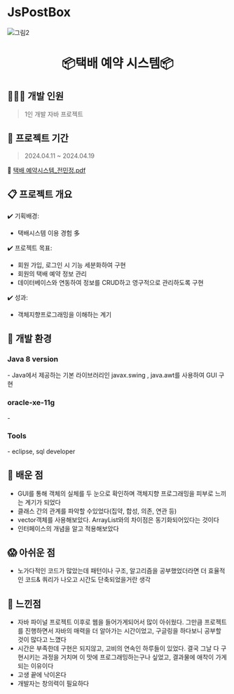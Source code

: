 # JsPostBox
![그림2](https://github.com/user-attachments/assets/8bdc9d4a-eef6-4ebc-a732-11fda42b154b)

<h1 align="center"> 📦택배 예약 시스템📦 </h1>

## 👩🏻‍💻 개발 인원
> 1인 개발 자바 프로젝트
>
## 🚀 프로젝트 기간
> 2024.04.11 ~ 2024.04.19

🔗 [택배 예약시스템_전민정.pdf](https://github.com/ekfrif0914/JsPostBox/blob/main/%ED%83%9D%EB%B0%B0%20%EC%98%88%EC%95%BD%EC%8B%9C%EC%8A%A4%ED%85%9C_%EC%A0%84%EB%AF%BC%EC%A0%95.pdf)

## 📋 프로젝트 개요
✔️ 기획배경:<br> 
- 택배시스템 이용 경험 多<br>

✔️ 프로젝트 목표:<br>
- 회원 가입, 로그인 시 기능 세분화하여 구현<br>
- 회원의 택배 예약 정보 관리<br>
- 데이터베이스와 연동하여 정보를 CRUD하고 영구적으로 관리하도록 구현<br>

✔️ 성과: <br>
- 객체지향프로그래밍을 이해하는 계기

## 🚧 개발 환경
<h3> Java 8 version </h3>
- Java에서 제공하는 기본 라이브러리인 javax.swing , java.awt를 사용하여 GUI 구현
<h3>oracle-xe-11g</h3>
- 
<h3>Tools</h3>
- eclipse, sql developer

## 👀 배운 점
- GUI를 통해 객체의 실체를 두 눈으로 확인하며 객체지향 프로그래밍을 피부로 느끼는 계기가 되었다
- 클래스 간의 관계를 파악할 수있었다(집약, 합성, 의존, 연관 등)
- vector객체를 사용해보았다. ArrayList와의 차이점은 동기화되어있다는 것이다
- 인터페이스의 개념을 알고 적용해보았다

## 😱 아쉬운 점
- 노가다적인 코드가 많았는데 패턴이나 구조, 알고리즘을 공부했었더라면 더 효율적인 코드& 쿼리가 나오고 시간도 단축되었을거란 생각

## 🌝 느낀점
- 자바 파이널 프로젝트 이후로 웹을 들어가게되어서 많이 아쉬웠다. 그만큼 프로젝트를 진행하면서 자바의 매력을 더 알아가는 시간이었고, 구글링을 하다보니 공부할 것이 많다고 느꼈다
- 시간은 부족한데 구현은 되지않고, 고비의 연속인 하루들이 있었다. 결국 그날 다 구현시키는 과정을 거치며 이 맛에 프로그래밍하는구나 싶었고, 결과물에 애착이 가게되는 이유이다
- 고생 끝에 낙이온다
- 개발자는 창의력이 필요하다
